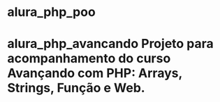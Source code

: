 # alura_php_poo
# alura_php_avancando Projeto para acompanhamento do curso Avançando com PHP: Arrays, Strings, Função e Web.
